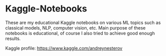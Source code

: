 # Kaggle-Notebooks
These are my educational Kaggle notebooks on various ML topics such as classical models, NLP, computer vision, etc. Main purpose of these notebooks is educational, of course I also tried to achieve good enough results.

Kaggle profile: https://www.kaggle.com/andreynesterov
